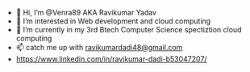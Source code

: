 - 👋 Hi, I’m @Venra89 AKA Ravikumar Yadav
- 👀 I’m interested in Web development and cloud computing
- 🌱 I’m currently in my 3rd Btech Computer Science spectiztion cloud computing
- 📫 catch me up with ravikumardadi48@gmail.com
-   https://www.linkedin.com/in/ravikumar-dadi-b53047207/

<!---
Venra89/Venra89 is a ✨ special ✨ repository because its `README.md` (this file) appears on your GitHub profile.
You can click the Preview link to take a look at your changes.
--->

